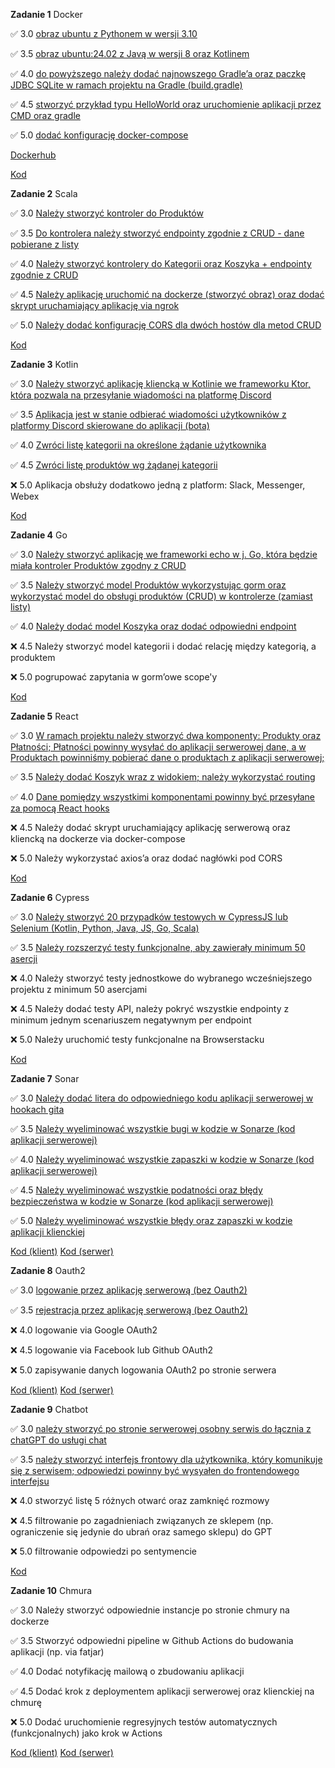 **Zadanie 1** Docker

:white_check_mark: 3.0 [obraz ubuntu z Pythonem w wersji 3.10](https://github.com/rtsncs/ebiznes/commit/3828193ce7ac2bbebcbf7dbef48701e859507f25)

:white_check_mark: 3.5 [obraz ubuntu:24.02 z Javą w wersji 8 oraz Kotlinem](https://github.com/rtsncs/ebiznes/commit/3828193ce7ac2bbebcbf7dbef48701e859507f25)

:white_check_mark: 4.0 [do powyższego należy dodać najnowszego Gradle’a oraz paczkę JDBC SQLite w ramach projektu na Gradle (build.gradle)](https://github.com/rtsncs/ebiznes/commit/3828193ce7ac2bbebcbf7dbef48701e859507f25)

:white_check_mark: 4.5 [stworzyć przykład typu HelloWorld oraz uruchomienie aplikacji przez CMD oraz gradle](https://github.com/rtsncs/ebiznes/commit/3828193ce7ac2bbebcbf7dbef48701e859507f25)

:white_check_mark: 5.0 [dodać konfigurację docker-compose](https://github.com/rtsncs/ebiznes/commit/3828193ce7ac2bbebcbf7dbef48701e859507f25)

[Dockerhub](https://hub.docker.com/r/dbrzezinski/ebiznes)

[Kod](https://github.com/rtsncs/ebiznes/tree/master/1)

**Zadanie 2** Scala

:white_check_mark: 3.0 [Należy stworzyć kontroler do Produktów](https://github.com/rtsncs/ebiznes/commit/a72f6bdd1311566af56012e3f7d3e682f313e62b)

:white_check_mark: 3.5 [Do kontrolera należy stworzyć endpointy zgodnie z CRUD - dane pobierane z listy](https://github.com/rtsncs/ebiznes/commit/a72f6bdd1311566af56012e3f7d3e682f313e62b)

:white_check_mark: 4.0 [Należy stworzyć kontrolery do Kategorii oraz Koszyka + endpointy zgodnie z CRUD](https://github.com/rtsncs/ebiznes/commit/a72f6bdd1311566af56012e3f7d3e682f313e62b)

:white_check_mark: 4.5 [Należy aplikację uruchomić na dockerze (stworzyć obraz) oraz dodać skrypt uruchamiający aplikację via ngrok](https://github.com/rtsncs/ebiznes/commit/a72f6bdd1311566af56012e3f7d3e682f313e62b)

:white_check_mark: 5.0 [Należy dodać konfigurację CORS dla dwóch hostów dla metod CRUD](https://github.com/rtsncs/ebiznes/commit/a72f6bdd1311566af56012e3f7d3e682f313e62b)

[Kod](https://github.com/rtsncs/ebiznes/tree/master/2)

**Zadanie 3** Kotlin

:white_check_mark: 3.0 [Należy stworzyć aplikację kliencką w Kotlinie we frameworku Ktor, która pozwala na przesyłanie wiadomości na platformę Discord](https://github.com/rtsncs/ebiznes/commit/053d56f06b573cf302e8da4aaa95cc6c38b60165)

:white_check_mark: 3.5 [Aplikacja jest w stanie odbierać wiadomości użytkowników z platformy Discord skierowane do aplikacji (bota)](https://github.com/rtsncs/ebiznes/commit/053d56f06b573cf302e8da4aaa95cc6c38b60165)

:white_check_mark: 4.0 [Zwróci listę kategorii na określone żądanie użytkownika](https://github.com/rtsncs/ebiznes/commit/053d56f06b573cf302e8da4aaa95cc6c38b60165)

:white_check_mark: 4.5 [Zwróci listę produktów wg żądanej kategorii](https://github.com/rtsncs/ebiznes/commit/053d56f06b573cf302e8da4aaa95cc6c38b60165)

:x: 5.0 Aplikacja obsłuży dodatkowo jedną z platform: Slack, Messenger, Webex

[Kod](https://github.com/rtsncs/ebiznes/tree/master/3)

**Zadanie 4** Go

:white_check_mark: 3.0 [Należy stworzyć aplikację we frameworki echo w j. Go, która będzie miała kontroler Produktów zgodny z CRUD](https://github.com/rtsncs/ebiznes/commit/22ffa05bb83376a4fb0daa59996f1dcb7ae4f198)

:white_check_mark: 3.5 [Należy stworzyć model Produktów wykorzystując gorm oraz wykorzystać model do obsługi produktów (CRUD) w kontrolerze (zamiast listy)](https://github.com/rtsncs/ebiznes/commit/22ffa05bb83376a4fb0daa59996f1dcb7ae4f198)

:white_check_mark: 4.0 [Należy dodać model Koszyka oraz dodać odpowiedni endpoint](https://github.com/rtsncs/ebiznes/commit/22ffa05bb83376a4fb0daa59996f1dcb7ae4f198)

:x: 4.5 Należy stworzyć model kategorii i dodać relację między kategorią, a produktem

:x: 5.0 pogrupować zapytania w gorm’owe scope'y

[Kod](https://github.com/rtsncs/ebiznes/tree/master/4)

**Zadanie 5** React

:white_check_mark: 3.0 [W ramach projektu należy stworzyć dwa komponenty: Produkty oraz Płatności; Płatności powinny wysyłać do aplikacji serwerowej dane, a w Produktach powinniśmy pobierać dane o produktach z aplikacji serwerowej;](https://github.com/rtsncs/ebiznes/commit/2561deca5e717deede62ae1a999bafa7d61ebb84)

:white_check_mark: 3.5 [Należy dodać Koszyk wraz z widokiem; należy wykorzystać routing](https://github.com/rtsncs/ebiznes/commit/2561deca5e717deede62ae1a999bafa7d61ebb84)

:white_check_mark: 4.0 [Dane pomiędzy wszystkimi komponentami powinny być przesyłane za pomocą React hooks](https://github.com/rtsncs/ebiznes/commit/2561deca5e717deede62ae1a999bafa7d61ebb84)

:x: 4.5 Należy dodać skrypt uruchamiający aplikację serwerową oraz kliencką na dockerze via docker-compose

:x: 5.0 Należy wykorzystać axios’a oraz dodać nagłówki pod CORS

[Kod](https://github.com/rtsncs/ebiznes/tree/master/5)

**Zadanie 6** Cypress

:white_check_mark: 3.0 [Należy stworzyć 20 przypadków testowych w CypressJS lub Selenium (Kotlin, Python, Java, JS, Go, Scala)](https://github.com/rtsncs/ebiznes/commit/3f43c10e57f1478e851f621f73cc0239b952cc22)

:white_check_mark: 3.5 [Należy rozszerzyć testy funkcjonalne, aby zawierały minimum 50 asercji](https://github.com/rtsncs/ebiznes/commit/3f43c10e57f1478e851f621f73cc0239b952cc22)

:x: 4.0 Należy stworzyć testy jednostkowe do wybranego wcześniejszego projektu z minimum 50 asercjami

:x: 4.5 Należy dodać testy API, należy pokryć wszystkie endpointy z minimum jednym scenariuszem negatywnym per endpoint

:x: 5.0 Należy uruchomić testy funkcjonalne na Browserstacku

[Kod](https://github.com/rtsncs/ebiznes/tree/master/6)

**Zadanie 7** Sonar

:white_check_mark: 3.0 [Należy dodać litera do odpowiedniego kodu aplikacji serwerowej w hookach gita](https://github.com/rtsncs/shop-backend/commit/b87df706f8c87f878644f8290f2a0a4b4f17e994)

:white_check_mark: 3.5 [Należy wyeliminować wszystkie bugi w kodzie w Sonarze (kod aplikacji serwerowej)](https://github.com/rtsncs/shop-backend/commit/9107b86038d2d57949c082e31e6039eea4eca133)

:white_check_mark: 4.0 [Należy wyeliminować wszystkie zapaszki w kodzie w Sonarze (kod aplikacji serwerowej)](https://github.com/rtsncs/shop-backend/commit/9107b86038d2d57949c082e31e6039eea4eca133)

:white_check_mark: 4.5 [Należy wyeliminować wszystkie podatności oraz błędy bezpieczeństwa w kodzie w Sonarze (kod aplikacji serwerowej)](https://github.com/rtsncs/shop-backend/commit/9107b86038d2d57949c082e31e6039eea4eca133)

:white_check_mark: 5.0 [Należy wyeliminować wszystkie błędy oraz zapaszki w kodzie aplikacji klienckiej](https://github.com/rtsncs/shop-frontend/commit/ae102e4a79073dbe47a4709295a4f32e7daf3795)

[Kod (klient)](https://github.com/rtsncs/shop-frontend)
[Kod (serwer)](https://github.com/rtsncs/shop-backend)

**Zadanie 8** Oauth2

:white_check_mark: 3.0 [logowanie przez aplikację serwerową (bez Oauth2)](https://github.com/rtsncs/shop-backend/commit/1aea55f6c6e0d1563e6efa96332339f46f0dadd8)

:white_check_mark: 3.5 [rejestracja przez aplikację serwerową (bez Oauth2)](https://github.com/rtsncs/shop-backend/commit/1aea55f6c6e0d1563e6efa96332339f46f0dadd8)

:x: 4.0 logowanie via Google OAuth2

:x: 4.5 logowanie via Facebook lub Github OAuth2

:x: 5.0 zapisywanie danych logowania OAuth2 po stronie serwera

[Kod (klient)](https://github.com/rtsncs/shop-frontend)
[Kod (serwer)](https://github.com/rtsncs/shop-backend)

**Zadanie 9** Chatbot

:white_check_mark: 3.0 [należy stworzyć po stronie serwerowej osobny serwis do łącznia z chatGPT do usługi chat](https://github.com/rtsncs/ebiznes/commit/e4ed424416681b433f71b4bba272b74e12659674)

:white_check_mark: 3.5 [należy stworzyć interfejs frontowy dla użytkownika, który komunikuje się z serwisem; odpowiedzi powinny być wysyałen do frontendowego interfejsu](https://github.com/rtsncs/ebiznes/commit/e4ed424416681b433f71b4bba272b74e12659674)

:x: 4.0 stworzyć listę 5 różnych otwarć oraz zamknięć rozmowy

:x: 4.5 filtrowanie po zagadnieniach związanych ze sklepem (np. ograniczenie się jedynie do ubrań oraz samego sklepu) do GPT

:x: 5.0 filtrowanie odpowiedzi po sentymencie

[Kod](https://github.com/rtsncs/ebiznes/tree/master/9)

**Zadanie 10** Chmura

:white_check_mark: 3.0 Należy stworzyć odpowiednie instancje po stronie chmury na dockerze

:white_check_mark: 3.5 Stworzyć odpowiedni pipeline w Github Actions do budowania aplikacji (np. via fatjar)

:white_check_mark: 4.0 Dodać notyfikację mailową o zbudowaniu aplikacji

:white_check_mark: 4.5 Dodać krok z deploymentem aplikacji serwerowej oraz klienckiej na chmurę

:x: 5.0 Dodać uruchomienie regresyjnych testów automatycznych (funkcjonalnych) jako krok w Actions

[Kod (klient)](https://github.com/rtsncs/shop-frontend)
[Kod (serwer)](https://github.com/rtsncs/shop-backend)
